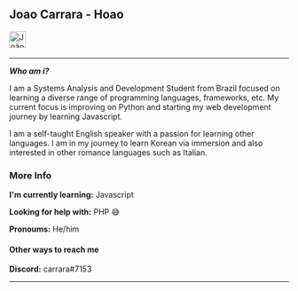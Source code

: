 ## Joao Carrara - Hoao


<a href="https://www.linkedin.com/in/queirozcarrara/" target="_blank">
  <img src="https://raw.githubusercontent.com/Hoao1/Hoao/master/assets/linkedin.svg" width="30px"  alt="João Carrara | LinkedIn" align="left" />
</a>

</a>
<br />
<br />

---

***Who am i?*** 

I am a Systems Analysis and Development Student from Brazil focused on learning a diverse range of programming languages, frameworks, etc. My current focus is improving on Python and starting my web development journey by learning Javascript. 

I am a self-taught English speaker with a passion for learning other languages. I am in my journey to learn Korean via immersion and also interested in other romance languages such as Italian. 

### More Info
**I'm currently learning:**  Javascript

**Looking for help with:** PHP 😅

**Pronoums:** He/him

#### Other ways to reach me 
**Discord:** carrara#7153 

---
